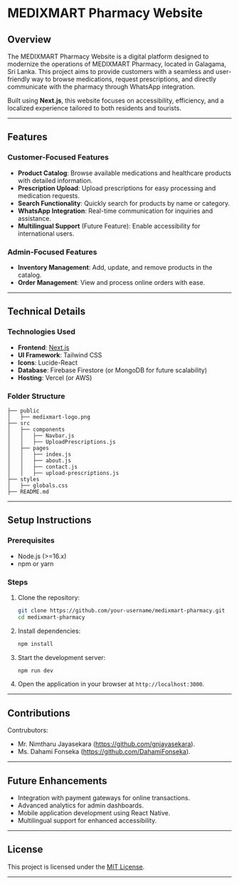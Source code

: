 # MEDIXMART Pharmacy Website

## **Overview**
The MEDIXMART Pharmacy Website is a digital platform designed to modernize the operations of MEDIXMART Pharmacy, located in Galagama, Sri Lanka. This project aims to provide customers with a seamless and user-friendly way to browse medications, request prescriptions, and directly communicate with the pharmacy through WhatsApp integration. 

Built using **Next.js**, this website focuses on accessibility, efficiency, and a localized experience tailored to both residents and tourists.

---

## **Features**
### **Customer-Focused Features**
- **Product Catalog**: Browse available medications and healthcare products with detailed information.
- **Prescription Upload**: Upload prescriptions for easy processing and medication requests.
- **Search Functionality**: Quickly search for products by name or category.
- **WhatsApp Integration**: Real-time communication for inquiries and assistance.
- **Multilingual Support** (Future Feature): Enable accessibility for international users.

### **Admin-Focused Features**
- **Inventory Management**: Add, update, and remove products in the catalog.
- **Order Management**: View and process online orders with ease.

---

## **Technical Details**
### **Technologies Used**
- **Frontend**: [Next.js](https://nextjs.org/)
- **UI Framework**: Tailwind CSS
- **Icons**: Lucide-React
- **Database**: Firebase Firestore (or MongoDB for future scalability)
- **Hosting**: Vercel (or AWS)

### **Folder Structure**
```
├── public
│   ├── medixmart-logo.png
├── src
│   ├── components
│   │   ├── Navbar.js
│   │   ├── UploadPrescriptions.js
│   ├── pages
│   │   ├── index.js
│   │   ├── about.js
│   │   ├── contact.js
│   │   ├── upload-prescriptions.js
├── styles
│   ├── globals.css
├── README.md
```

---

## **Setup Instructions**
### **Prerequisites**
- Node.js (>=16.x)
- npm or yarn

### **Steps**
1. Clone the repository:
   ```bash
   git clone https://github.com/your-username/medixmart-pharmacy.git
   cd medixmart-pharmacy
   ```

2. Install dependencies:
   ```bash
   npm install
   ```

3. Start the development server:
   ```bash
   npm run dev
   ```

4. Open the application in your browser at `http://localhost:3000`.

---

## **Contributions**
Contrubutors:
- Mr. Nimtharu Jayasekara (https://github.com/gnjayasekara).
- Ms. Dahami Fonseka (https://github.com/DahamiFonseka).

---

## **Future Enhancements**
- Integration with payment gateways for online transactions.
- Advanced analytics for admin dashboards.
- Mobile application development using React Native.
- Multilingual support for enhanced accessibility.

---

## **License**
This project is licensed under the [MIT License](LICENSE).

---

